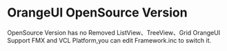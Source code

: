 # OrangeUI OpenSource Version
OpenSource Version has no Removed ListView、TreeView、Grid
OrangeUI Support FMX and VCL Platform,you can edit Framework.inc to switch it.
